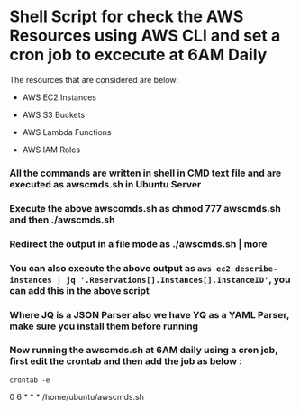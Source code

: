 # Shell Script for check the AWS Resources using AWS CLI and set a cron job to excecute at 6AM Daily

The resources that are considered are below:

- AWS EC2 Instances 

- AWS S3 Buckets

- AWS Lambda Functions

- AWS IAM Roles

### All the commands are written in shell in CMD text file and are executed as awscmds.sh in Ubuntu Server

### Execute the above awscomds.sh as chmod 777 awscmds.sh and then ./awscmds.sh

### Redirect the output in a file mode as ./awscmds.sh | more

### You can also execute the above output as `aws ec2 describe-instances | jq '.Reservations[].Instances[].InstanceID'`, you can add this in the above script

### Where JQ is a JSON Parser also we have YQ as a YAML Parser, make sure you install them before running 

### Now running the awscmds.sh at 6AM daily using a cron job, first edit the crontab and then add the job as below :
```
crontab -e
```
0 6 * * * /home/ubuntu/awscmds.sh
